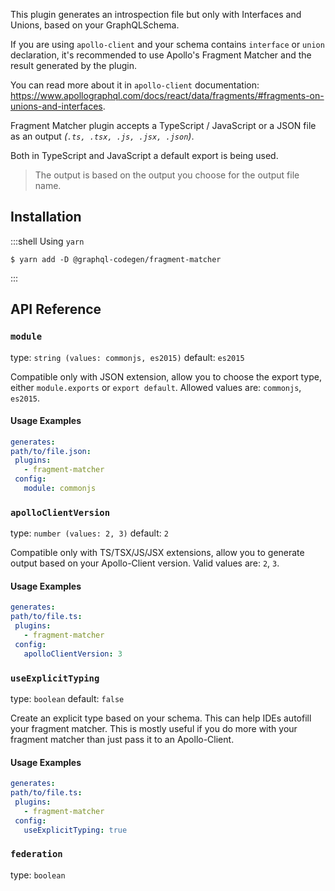 This plugin generates an introspection file but only with Interfaces and Unions, based on your GraphQLSchema.

If you are using `apollo-client` and your schema contains `interface` or `union` declaration, it's recommended to use Apollo's Fragment Matcher and the result generated by the plugin.

You can read more about it in `apollo-client` documentation: https://www.apollographql.com/docs/react/data/fragments/#fragments-on-unions-and-interfaces.

Fragment Matcher plugin accepts a TypeScript / JavaScript or a JSON file as an output _(`.ts, .tsx, .js, .jsx, .json`)_.

Both in TypeScript and JavaScript a default export is being used.

> The output is based on the output you choose for the output file name.

## Installation

:::shell Using `yarn`

    $ yarn add -D @graphql-codegen/fragment-matcher

:::

## API Reference

### `module`

type: `string (values: commonjs, es2015)`
default: `es2015`

Compatible only with JSON extension, allow you to choose the export type, either `module.exports` or `export default`.  Allowed values are: `commonjs`,  `es2015`.

#### Usage Examples

```yml
generates:
path/to/file.json:
 plugins:
   - fragment-matcher
 config:
   module: commonjs
```

### `apolloClientVersion`

type: `number (values: 2, 3)`
default: `2`

Compatible only with TS/TSX/JS/JSX extensions, allow you to generate output based on your Apollo-Client version. Valid values are: `2`, `3`.

#### Usage Examples

```yml
generates:
path/to/file.ts:
 plugins:
   - fragment-matcher
 config:
   apolloClientVersion: 3
```

### `useExplicitTyping`

type: `boolean`
default: `false`

Create an explicit type based on your schema. This can help IDEs autofill your fragment matcher. This is mostly useful if you do more with your fragment matcher than just pass it to an Apollo-Client.

#### Usage Examples

```yml
generates:
path/to/file.ts:
 plugins:
   - fragment-matcher
 config:
   useExplicitTyping: true
```

### `federation`

type: `boolean`

